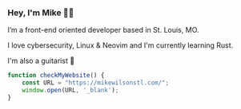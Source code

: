 ### Hey, I'm Mike 👨‍💻

I’m a front-end oriented developer based in St. Louis, MO.

I love cybersecurity, Linux & Neovim and I'm currently learning Rust.

I'm also a guitarist 🎸

```ts
function checkMyWebsite() {
    const URL = "https://mikewilsonstl.com/";
    window.open(URL, '_blank');
}
```
